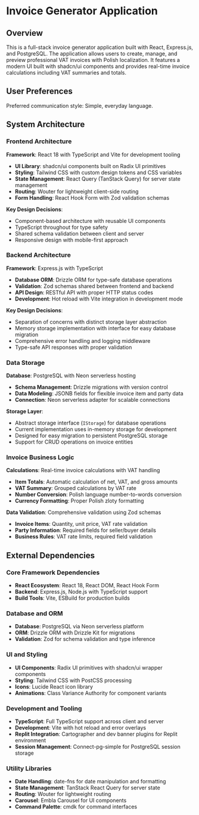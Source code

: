 # Invoice Generator Application

## Overview

This is a full-stack invoice generator application built with React, Express.js, and PostgreSQL. The application allows users to create, manage, and preview professional VAT invoices with Polish localization. It features a modern UI built with shadcn/ui components and provides real-time invoice calculations including VAT summaries and totals.

## User Preferences

Preferred communication style: Simple, everyday language.

## System Architecture

### Frontend Architecture

**Framework**: React 18 with TypeScript and Vite for development tooling
- **UI Library**: shadcn/ui components built on Radix UI primitives
- **Styling**: Tailwind CSS with custom design tokens and CSS variables
- **State Management**: React Query (TanStack Query) for server state management
- **Routing**: Wouter for lightweight client-side routing
- **Form Handling**: React Hook Form with Zod validation schemas

**Key Design Decisions**:
- Component-based architecture with reusable UI components
- TypeScript throughout for type safety
- Shared schema validation between client and server
- Responsive design with mobile-first approach

### Backend Architecture

**Framework**: Express.js with TypeScript
- **Database ORM**: Drizzle ORM for type-safe database operations
- **Validation**: Zod schemas shared between frontend and backend
- **API Design**: RESTful API with proper HTTP status codes
- **Development**: Hot reload with Vite integration in development mode

**Key Design Decisions**:
- Separation of concerns with distinct storage layer abstraction
- Memory storage implementation with interface for easy database migration
- Comprehensive error handling and logging middleware
- Type-safe API responses with proper validation

### Data Storage

**Database**: PostgreSQL with Neon serverless hosting
- **Schema Management**: Drizzle migrations with version control
- **Data Modeling**: JSONB fields for flexible invoice item and party data
- **Connection**: Neon serverless adapter for scalable connections

**Storage Layer**:
- Abstract storage interface (`IStorage`) for database operations
- Current implementation uses in-memory storage for development
- Designed for easy migration to persistent PostgreSQL storage
- Support for CRUD operations on invoice entities

### Invoice Business Logic

**Calculations**: Real-time invoice calculations with VAT handling
- **Item Totals**: Automatic calculation of net, VAT, and gross amounts
- **VAT Summary**: Grouped calculations by VAT rate
- **Number Conversion**: Polish language number-to-words conversion
- **Currency Formatting**: Proper Polish zloty formatting

**Data Validation**: Comprehensive validation using Zod schemas
- **Invoice Items**: Quantity, unit price, VAT rate validation
- **Party Information**: Required fields for seller/buyer details
- **Business Rules**: VAT rate limits, required field validation

## External Dependencies

### Core Framework Dependencies
- **React Ecosystem**: React 18, React DOM, React Hook Form
- **Backend**: Express.js, Node.js with TypeScript support
- **Build Tools**: Vite, ESBuild for production builds

### Database and ORM
- **Database**: PostgreSQL via Neon serverless platform
- **ORM**: Drizzle ORM with Drizzle Kit for migrations
- **Validation**: Zod for schema validation and type inference

### UI and Styling
- **UI Components**: Radix UI primitives with shadcn/ui wrapper components
- **Styling**: Tailwind CSS with PostCSS processing
- **Icons**: Lucide React icon library
- **Animations**: Class Variance Authority for component variants

### Development and Tooling
- **TypeScript**: Full TypeScript support across client and server
- **Development**: Vite with hot reload and error overlays
- **Replit Integration**: Cartographer and dev banner plugins for Replit environment
- **Session Management**: Connect-pg-simple for PostgreSQL session storage

### Utility Libraries
- **Date Handling**: date-fns for date manipulation and formatting
- **State Management**: TanStack React Query for server state
- **Routing**: Wouter for lightweight routing
- **Carousel**: Embla Carousel for UI components
- **Command Palette**: cmdk for command interfaces